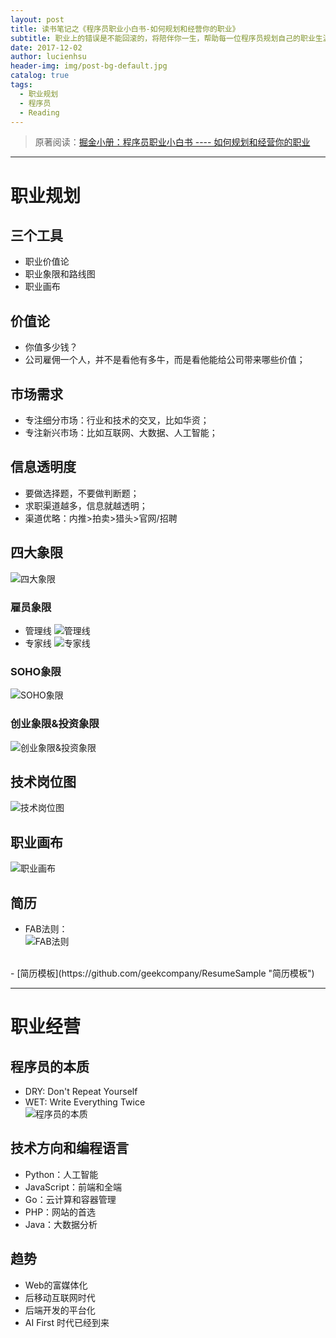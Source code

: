 ```yaml
---
layout: post
title: 读书笔记之《程序员职业小白书-如何规划和经营你的职业》
subtitle: 职业上的错误是不能回滚的，将陪伴你一生，帮助每一位程序员规划自己的职业生涯
date: 2017-12-02
author: lucienhsu
header-img: img/post-bg-default.jpg
catalog: true
tags:
  - 职业规划
  - 程序员
  - Reading
---
```


> 原著阅读：[掘金小册：程序员职业小白书 ---- 如何规划和经营你的职业](https://juejin.im/book/59e17a7ff265da430629cc4e)

--------------------------------------------------------------------------------

# 职业规划

## 三个工具

- 职业价值论
- 职业象限和路线图
- 职业画布

## 价值论

- 你值多少钱？
- 公司雇佣一个人，并不是看他有多牛，而是看他能给公司带来哪些价值；

## 市场需求

- 专注细分市场：行业和技术的交叉，比如华资；
- 专注新兴市场：比如互联网、大数据、人工智能；

## 信息透明度

- 要做选择题，不要做判断题；
- 求职渠道越多，信息就越透明；
- 渠道优略：内推>拍卖>猎头>官网/招聘

## 四大象限 
![四大象限](https://github.com/lucienhsu/lucienhsu.github.io/raw/master/img/post/四大象限.jpg)

### 雇员象限    
- 管理线 ![管理线](https://github.com/lucienhsu/lucienhsu.github.io/raw/master/img/post/管理线.jpg)
- 专家线 ![专家线](https://github.com/lucienhsu/lucienhsu.github.io/raw/master/img/post/专家线.jpg)

### SOHO象限  
![SOHO象限](https://github.com/lucienhsu/lucienhsu.github.io/raw/master/img/post/SOHO象限.jpg)

### 创业象限&投资象限   
![创业象限&投资象限](https://github.com/lucienhsu/lucienhsu.github.io/raw/master/img/post/创业象限&投资象限.jpg)

## 技术岗位图    
![技术岗位图](https://github.com/lucienhsu/lucienhsu.github.io/raw/master/img/post/技术岗位图.jpg)

## 职业画布 
![职业画布](https://github.com/lucienhsu/lucienhsu.github.io/raw/master/img/post/职业画布.jpg)

## 简历   
- FAB法则：    
![FAB法则](https://github.com/lucienhsu/lucienhsu.github.io/raw/master/img/post/FAB法则.jpg) 
<br>    
- [简历模板](https://github.com/geekcompany/ResumeSample "简历模板")

--------------------------------------------------------------------------------

# 职业经营

## 程序员的本质

- DRY: Don't Repeat Yourself    
- WET: Write Everything Twice    
![程序员的本质](https://github.com/lucienhsu/lucienhsu.github.io/raw/master/img/post/程序员的本质.jpg)

## 技术方向和编程语言    
- Python：人工智能
- JavaScript：前端和全端
- Go：云计算和容器管理
- PHP：网站的首选
- Java：大数据分析

## 趋势   
- Web的富媒体化
- 后移动互联网时代
- 后端开发的平台化
- AI First 时代已经到来
